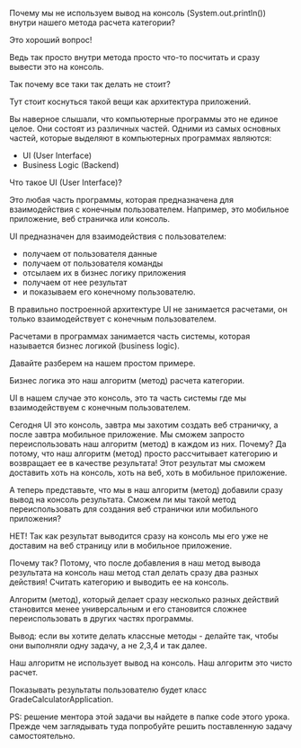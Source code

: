 Почему мы не используем вывод на консоль
(System.out.println())
внутри нашего метода расчета категории?

Это хороший вопрос! 

Ведь так просто внутри метода просто что-то 
посчитать и сразу вывести это на консоль.

Так почему все таки так делать не стоит?

Тут стоит коснуться такой вещи как архитектура приложений.

Вы наверное слышали, что компьютерные программы это не единое целое.
Они состоят из различных частей. Одними из самых основных частей, 
которые выделяют в компьютерных программах являются:
- UI (User Interface)
- Business Logic (Backend)

Что такое UI (User Interface)? 

Это любая часть программы, которая предназначена для взаимодействия
с конечным пользователем. Например, это мобильное приложение,
веб страничка или консоль. 

UI предназначен для взаимодействия с пользователем:
- получаем от пользователя данные
- получаем от пользователя команды
- отсылаем их в бизнес логику приложения
- получаем от нее результат 
- и показываем его конечному пользователю.

В правильно построенной архитектуре UI не занимается расчетами, 
он только взаимодействует с конечным пользователем.

Расчетами в программах занимается часть системы, которая 
называется бизнес логикой (business logic).

Давайте разберем на нашем простом примере. 

Бизнес логика это наш алгоритм (метод) расчета категории. 

UI в нашем случае это консоль, это та часть системы где мы 
взаимодействуем с конечным пользователем.

Сегодня UI это консоль, завтра мы захотим создать веб страничку,
а после завтра мобильное приложение. Мы сможем запросто 
переиспользовать наш алгоритм (метод) в каждом из них. 
Почему? Да потому, что наш алгоритм (метод) просто рассчитывает
категорию и возвращает ее в качестве результата! Этот результат
мы сможем доставить хоть на консоль, хоть на веб, хоть в мобильное
приложение. 

А теперь представьте, что мы в наш алгоритм (метод) добавили 
сразу вывод на консоль результата. Сможем ли мы такой метод
переиспользовать для создания веб странички или мобильного 
приложения? 

НЕТ! Так как результат выводится сразу на консоль мы его 
уже не доставим на веб страницу или в мобильное приложение.

Почему так? Потому, что после добавления в наш метод вывода
результата на консоль наш метод стал делать сразу два разных
действия! Считать категорию и выводить ее на консоль. 

Алгоритм (метод), который делает сразу несколько разных действий
становится менее универсальным и его становится сложнее 
переиспользовать в других частях программы.

Вывод: если вы хотите делать классные методы - делайте так,
чтобы они выполняли одну задачу, а не 2,3,4 и так далее.

Наш алгоритм не использует вывод на консоль. 
Наш алгоритм это чисто расчет.

Показывать результаты пользователю будет
класс GradeCalculatorApplication.

PS: решение ментора этой задачи вы найдете в папке code 
этого урока. Прежде чем заглядывать туда попробуйте 
решить поставленную задачу самостоятельно.